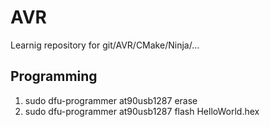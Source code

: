 # AVR
Learnig repository for git/AVR/CMake/Ninja/...

## Programming
1. sudo dfu-programmer at90usb1287 erase
2. sudo dfu-programmer at90usb1287 flash HelloWorld.hex